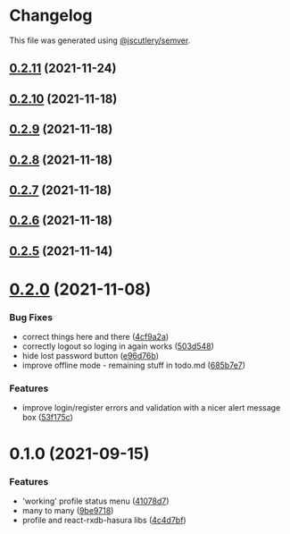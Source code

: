 # Changelog

This file was generated using [@jscutlery/semver](https://github.com/jscutlery/semver).

## [0.2.11](https://github.com/platyplus/platydev/compare/ui-auth@0.2.10...ui-auth@0.2.11) (2021-11-24)



## [0.2.10](https://github.com/platyplus/platydev/compare/ui-auth@0.2.9...ui-auth@0.2.10) (2021-11-18)



## [0.2.9](https://github.com/platyplus/platydev/compare/ui-auth@0.2.8...ui-auth@0.2.9) (2021-11-18)



## [0.2.8](https://github.com/platyplus/platydev/compare/ui-auth@0.2.7...ui-auth@0.2.8) (2021-11-18)



## [0.2.7](https://github.com/platyplus/platydev/compare/ui-auth@0.2.6...ui-auth@0.2.7) (2021-11-18)



## [0.2.6](https://github.com/platyplus/platydev/compare/ui-auth@0.2.5...ui-auth@0.2.6) (2021-11-18)



## [0.2.5](https://github.com/platyplus/platydev/compare/ui-auth@0.2.4...ui-auth@0.2.5) (2021-11-14)

# [0.2.0](https://github.com/platyplus/platydev/compare/ui-auth@0.1.0...ui-auth@0.2.0) (2021-11-08)

### Bug Fixes

- correct things here and there ([4cf9a2a](https://github.com/platyplus/platydev/commit/4cf9a2a6c9f67e4c52b98d81ed94e0705314388c))
- correctly logout so loging in again works ([503d548](https://github.com/platyplus/platydev/commit/503d548f34821beaaa0c7dbe882368d346c82861))
- hide lost password button ([e96d76b](https://github.com/platyplus/platydev/commit/e96d76b5d3eb70f37c5d6032efd5e02804d67186))
- improve offline mode - remaining stuff in todo.md ([685b7e7](https://github.com/platyplus/platydev/commit/685b7e7fd7ecb5b0f1353211ab2186bd2ec0129e))

### Features

- improve login/register errors and validation with a nicer alert message box ([53f175c](https://github.com/platyplus/platydev/commit/53f175ca3fd64e7ded9d5f7105f8b1843982e9f5))

# 0.1.0 (2021-09-15)

### Features

- 'working' profile status menu ([41078d7](https://github.com/platyplus/platyplus/commit/41078d79e6d770a814d61b688ef236c75dcf0782))
- many to many ([9be9718](https://github.com/platyplus/platyplus/commit/9be971873f36d4e142a6f19eed8a889391dc68ae))
- profile and react-rxdb-hasura libs ([4c4d7bf](https://github.com/platyplus/platyplus/commit/4c4d7bf9656b6d8ed2ef7a1ca4817127365d7caf))
